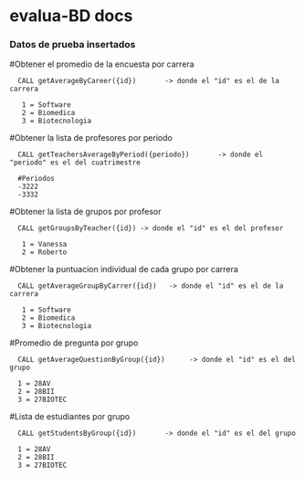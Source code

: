 # evalua-BD docs
### Datos de prueba insertados

#Obtener el promedio de la encuesta por carrera

      CALL getAverageByCareer({id})       -> donde el "id" es el de la carrera 

       1 = Software
       2 = Biomedica
       3 = Biotecnologia

    

#Obtener la lista de profesores por periodo

      CALL getTeachersAverageByPeriod({periodo})       -> donde el "periodo" es el del cuatrimestre 

      #Periodos 
      -3222
      -3332

#Obtener la lista de grupos por profesor

      CALL getGroupsByTeacher({id}) -> donde el "id" es el del profesor

       1 = Vanessa
       2 = Roberto


#Obtener la puntuacion individual de cada grupo por carrera 

      CALL getAverageGroupByCarrer({id})   -> donde el "id" es el de la carrera 

       1 = Software
       2 = Biomedica
       3 = Biotecnologia


#Promedio de pregunta por grupo 

      CALL getAverageQuestionByGroup({id})      -> donde el "id" es el del grupo
      
      1 = 28AV
      2 = 28BII
      3 = 27BIOTEC

#Lista de estudiantes por grupo

      CALL getStudentsByGroup({id})       -> donde el "id" es el del grupo

      1 = 28AV
      2 = 28BII
      3 = 27BIOTEC